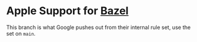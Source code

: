 # Apple Support for [Bazel](https://bazel.build)

This branch is what Google pushes out from their internal rule set, use the set
on `main`.
